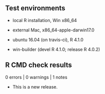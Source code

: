 ## Test environments
* local R installation, Win x86_64

* external Mac, x86_64-apple-darwin17.0 

* ubuntu 16.04 (on travis-ci), R 4.1.0

* win-builder (devel R 4.1.0; release R 4.0.2)

## R CMD check results

0 errors | 0 warnings | 1 notes

* This is a new release.

